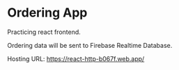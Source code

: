 # Ordering App

Practicing react frontend.

Ordering data will be sent to Firebase Realtime Database.

Hosting URL: https://react-http-b067f.web.app/
